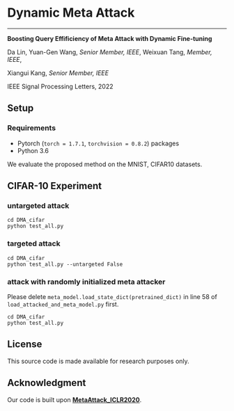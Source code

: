 # Dynamic Meta Attack

------

**Boosting Query Effificiency of Meta Attack with Dynamic Fine-tuning** 

Da Lin, Yuan-Gen Wang, *Senior Member, IEEE*, Weixuan Tang, *Member, IEEE*,

Xiangui Kang, *Senior Member, IEEE*

IEEE Signal Processing Letters, 2022



## Setup

### Requirements

- Pytorch (`torch = 1.7.1`, `torchvision = 0.8.2`) packages
- Python 3.6

We evaluate the proposed method on the MNIST, CIFAR10 datasets.



## CIFAR-10 Experiment

### untargeted attack

```
cd DMA_cifar
python test_all.py
```

### targeted attack

```
cd DMA_cifar
python test_all.py --untargeted False
```

### attack with randomly initialized meta attacker 

Please delete `meta_model.load_state_dict(pretrained_dict)` in line 58 of `load_attacked_and_meta_model.py` first.

```
cd DMA_cifar
python test_all.py
```



## License

This source code is made available for research purposes only.



## Acknowledgment

Our code is built upon [**MetaAttack_ICLR2020**](https://github.com/dydjw9/MetaAttack_ICLR2020).

